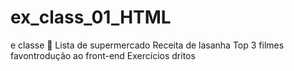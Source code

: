 # ex_class_01_HTML
e classe 🏫 Lista de supermercado Receita de lasanha Top 3 filmes favontrodução ao front-end Exercícios dritos
